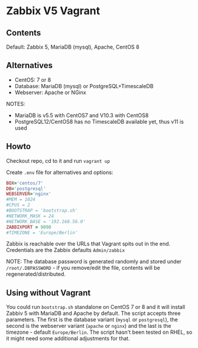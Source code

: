 # Zabbix V5 Vagrant

## Contents

Default:
Zabbix 5, MariaDB (mysql), Apache, CentOS 8

## Alternatives

* CentOS: 7 or 8
* Database: MariaDB (mysql) or PostgreSQL+TimescaleDB
* Webserver: Apache or NGinx

NOTES:

* MariaDB is v5.5 with CentOS7 and V10.3 with CentOS8
* PostgreSQL12/CentOS8 has no TimescaleDB available yet, thus v11 is used

## Howto

Checkout repo, cd to it and run `vagrant up`

Create `.env` file for alternatives and options:

```ruby
BOX='centos/7'
DB='postgresql'
WEBSERVER='nginx'
#MEM = 1024
#CPUS = 2
#BOOTSTRAP = 'bootstrap.sh'
#NETWORK_MASK = 24
#NETWORK_BASE = '192.168.56.0'
ZABBIXPORT = 9090
#TIMEZONE = 'Europe/Berlin'
```

Zabbix is reachable over the URLs that Vagrant spits out in the end. Credentials are the Zabbix defaults `Admin/zabbix`

NOTE: The database password is generated randomly and stored under `/root/.DBPASSWORD` - if you remove/edit the file, contents will be regenerated/distributed.

## Using without Vagrant

You could run `bootstrap.sh` standalone on CentOS 7 or 8 and it will install Zabbiv 5 with MariaDB and Apache by default. The script accepts three parameters. The first is the database variant (`mysql` or `postgresql`), the second is the webserver variant (`apache` or `nginx`) and the last is the timezone - default `Europe/Berlin`. The script hasn't been tested on RHEL, so it might need some additional adjustments for that.
